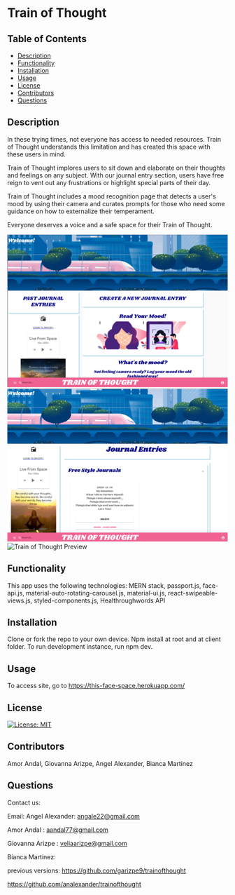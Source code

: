 # Train of Thought

## Table of Contents
* [Description](#description)
* [Functionality](#functionality)
* [Installation](#installation)
* [Usage](#usage)
* [License](#license)
* [Contributors](#contributors)
* [Questions](#questions)

## Description
In these trying times, not everyone has access to needed resources. Train of Thought understands this limitation and has created this space with these users in mind.

Train of Thought implores users to sit down and elaborate on their thoughts and feelings on any subject. With our journal entry section, users have free reign to vent out any frustrations or highlight special parts of their day.

Train of Thought includes a mood recognition page that detects a user's mood by using their camera and curates prompts for those who need some guidance on how to externalize their temperament.

Everyone deserves a voice and a safe space for their Train of Thought.

![Train of Thought Preview](client/src/Images/demo1.jpg)
![Train of Thought Preview](client/src/Images/demo2.jpg)
![Train of Thought Preview](client/src/Images/demo15.jpg)

## Functionality

This app uses the following technologies: MERN stack, passport.js, face-api.js, material-auto-rotating-carousel.js, material-ui.js, react-swipeable-views.js, styled-components.js, Healthroughwords API 


## Installation
Clone or fork the repo to your own device. Npm install at root and at client folder. To run development instance, run npm dev. 

## Usage

To access site, go to https://this-face-space.herokuapp.com/


## License
[![License: MIT](https://img.shields.io/badge/License-MIT-yellow.svg)](https://opensource.org/licenses/MIT)

## Contributors
Amor Andal, Giovanna Arizpe, Angel Alexander, Bianca Martinez

## Questions
Contact us:

Email: 
Angel Alexander: [angale22@gmail.com](angale22@gmail.com)

Amor Andal : [aandal77@gmail.com](aandal77@gmail.com)

Giovanna Arizpe : [veliaarizpe@gmail.com](veliaarizpe@gmail.com)

Bianca Martinez: 

previous versions:
https://github.com/garizpe9/trainofthought

https://github.com/analexander/trainofthought
